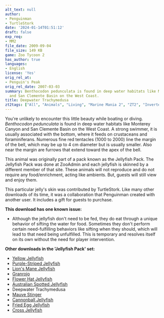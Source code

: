 ```yaml
---
alt_text: null
author:
- Penguinman
- TurtleStork
date: '2024-01-14T01:51:12'
draft: false
exp_req:
- MM2
file_date: 2009-09-04
file_size: 149 KB
game: Zoo Tycoon 2
has_author: true
languages:
- English
license: 'Yes'
orig_rel_at:
- Penguin's Peak
orig_rel_date: 2007-03-03
summary: Benthocodon pedunculata is found in deep water habitats like Monterey Canyon
  and San Clemente Basin on the West Coast.
title: Deepwater Trachymedusa
zt2tags: ["All", "Animals", "Living", "Marine Mania 2", "ZT2", "Invertebrates"]
---
```

You're unlikely to encounter this little beauty while boating or diving. *Benthocodon pedunculata* is found in deep water habitats like Monterey Canyon and San Clemente Basin on the West Coast. A strong swimmer, it is usually associated with the bottom, where it feeds on crustaceans and foraminiferans. Numerous fine red tentacles (1000 to 2000) line the margin of the bell, which may be up to 4 cm diameter but is usually smaller. Also near the margin are furrows that extend toward the apex of the bell.

This animal was originally part of a pack known as the Jellyfish Pack. The Jellyfish Pack was done at ZooAdmin and each jellyfish is skinned by a different member of that site. These animals will not reproduce and do not require any food/enrichment, acting like ambients. But, guests will still view and enjoy them.

This particular jelly's skin was contributed by TurtleStork. Like many other downloads of its time, it was a collaboration that Penguinman created with another user. It includes a gift for guests to purchase.

**This download has one known issue:**
- Although the jellyfish don't need to be fed, they do eat through a unique behavior of sifting the water for food. Sometimes they don't perform certain need-fulfilling behaviors like sifting when they should, which will lead to that need being unfulfilled. This is temporary and resolves itself on its own without the need for player intervention.

**Other downloads in the 'Jellyfish Pack' set:**
- [Yellow Jellyfish](<https://www.zooberry.org/mods/zt2/animals/fictional/yellow-jellyfish/>)
- [Purple-Striped Jellyfish](<https://www.zooberry.org/mods/zt2/animals/living/purple-striped-jellyfish/>)
- [Lion's Mane Jellyfish](<https://www.zooberry.org/mods/zt2/animals/living/lions-mane-jellyfish/>)
- [Granrojo](<https://www.zooberry.org/mods/zt2/animals/living/granrojo/>)
- [Flower Hat Jellyfish](<https://www.zooberry.org/mods/zt2/animals/living/lions-mane-jellyfish/>)
- [Australian Spotted Jellyfish](<https://www.zooberry.org/mods/zt2/animals/living/australian-spotted-jellyfish/>)
- Deepwater Trachymedusa
- [Mauve Stinger](<https://www.zooberry.org/mods/zt2/animals/living/mauve-stinger/>)
- [Cannonball Jellyfish](<https://www.zooberry.org/mods/zt2/animals/living/cannonball-jellyfish/>)
- [Fried Egg Jellyfish](<https://www.zooberry.org/mods/zt2/animals/living/fried-egg-jellyfish/>)
- [Cross Jellyfish](<https://www.zooberry.org/mods/zt2/animals/living/cross-jellyfish/>)
